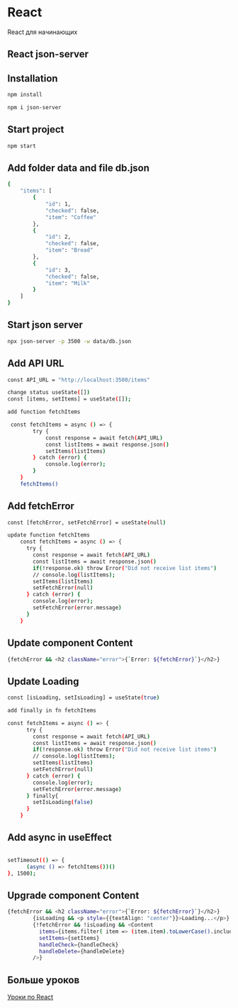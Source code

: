 # React

React для начинающих

## React json-server

## Installation

```bash
npm install
```

```bash
npm i json-server
```

## Start project

```bash
npm start
```

## Add folder data and file db.json

```bash
{
    "items": [
        {
            "id": 1,
            "checked": false,
            "item": "Coffee"
        },
        {
            "id": 2,
            "checked": false,
            "item": "Bread"
        },
        {
            "id": 3,
            "checked": false,
            "item": "Milk"
        }
    ]
}
```

## Start json server
```bash
npx json-server -p 3500 -w data/db.json
```

## Add API URL
```bash
const API_URL = "http://localhost:3500/items"

change status useState([])
const [items, setItems] = useState([]);

add function fetchItems

 const fetchItems = async () => {
        try {
            const response = await fetch(API_URL)
            const listItems = await response.json()
            setItems(listItems)
        } catch (error) {
            console.log(error);
        }
    }
    fetchItems()
```

## Add fetchError
```bash
const [fetchError, setFetchError] = useState(null)

update function fetchItems
    const fetchItems = async () => {
      try {
        const response = await fetch(API_URL)
        const listItems = await response.json()
        if(!response.ok) throw Error("Did not receive list items")
        // console.log(listItems);
        setItems(listItems)
        setFetchError(null)
      } catch (error) {
        console.log(error);
        setFetchError(error.message)
      }
    }
```

## Update component Content
```bash
{fetchError && <h2 className="error">{`Error: ${fetchError}`}</h2>}
```

## Update Loading
```bash
const [isLoading, setIsLoading] = useState(true)

add finally in fn fetchItems

const fetchItems = async () => {
      try {
        const response = await fetch(API_URL)
        const listItems = await response.json()
        if(!response.ok) throw Error("Did not receive list items")
        // console.log(listItems);
        setItems(listItems)
        setFetchError(null)
      } catch (error) {
        console.log(error);
        setFetchError(error.message)
      } finally{
        setIsLoading(false)
      }
    }
```
## Add async in useEffect 
```bash

setTimeout(() => {
      (async () => fetchItems())()
}, 1500);

```

## Upgrade component Content

```bash
{fetchError && <h2 className="error">{`Error: ${fetchError}`}</h2>}
        {isLoading && <p style={{textAlign: "center"}}>Loading...</p>}
        {!fetchError && !isLoading && <Content 
          items={items.filter( item => (item.item).toLowerCase().includes(serchItem.toLowerCase()))}
          setItems={setItems}
          handleCheck={handleCheck}
          handleDelete={handleDelete}
        />}
```


## Больше уроков

[Уроки по React](https://www.youtube.com/playlist?list=PLHyIl59J60-V7-9nam_uikG3XAydd0dYT)
